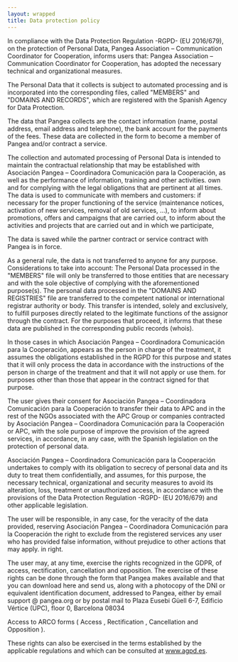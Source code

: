 ```yaml
---
layout: wrapped
title: Data protection policy
---
```


In compliance with the Data Protection Regulation -RGPD- (EU 2016/679), on the protection of Personal Data, Pangea Association – Communication Coordinator for Cooperation, informs users that: Pangea Association – Communication Coordinator for Cooperation, has adopted the necessary technical and organizational measures.

The Personal Data that it collects is subject to automated processing and is incorporated into the corresponding files, called "MEMBERS" and "DOMAINS AND RECORDS", which are registered with the Spanish Agency for Data Protection.

The data that Pangea collects are the contact information (name, postal address, email address and telephone), the bank account for the payments of the fees. These data are collected in the form to become a member of Pangea and/or contract a service.

The collection and automated processing of Personal Data is intended to maintain the contractual relationship that may be established with Asociación Pangea – Coordinadora Comunicación para la Cooperación, as well as the performance of information, training and other activities. own and for complying with the legal obligations that are pertinent at all times. The data is used to communicate with members and customers: if necessary for the proper functioning of the service (maintenance notices, activation of new services, removal of old services, ...), to inform about promotions, offers and campaigns that are carried out, to inform about the activities and projects that are carried out and in which we participate,

The data is saved while the partner contract or service contract with Pangea is in force.

As a general rule, the data is not transferred to anyone for any purpose. Considerations to take into account: The Personal Data processed in the "MEMBERS" file will only be transferred to those entities that are necessary and with the sole objective of complying with the aforementioned purpose(s). The personal data processed in the "DOMAINS AND REGISTRIES" file are transferred to the competent national or international registrar authority or body. This transfer is intended, solely and exclusively, to fulfill purposes directly related to the legitimate functions of the assignor through the contract. For the purposes that proceed, it informs that these data are published in the corresponding public records (whois).

In those cases in which Asociación Pangea – Coordinadora Comunicación para la Cooperación, appears as the person in charge of the treatment, it assumes the obligations established in the RGPD for this purpose and states that it will only process the data in accordance with the instructions of the person in charge of the treatment and that it will not apply or use them. for purposes other than those that appear in the contract signed for that purpose.

The user gives their consent for Asociación Pangea – Coordinadora Comunicación para la Cooperación to transfer their data to APC and in the rest of the NGOs associated with the APC Group or companies contracted by Asociación Pangea – Coordinadora Comunicación para la Cooperación or APC, with the sole purpose of improve the provision of the agreed services, in accordance, in any case, with the Spanish legislation on the protection of personal data.

Asociación Pangea – Coordinadora Comunicación para la Cooperación undertakes to comply with its obligation to secrecy of personal data and its duty to treat them confidentially, and assumes, for this purpose, the necessary technical, organizational and security measures to avoid its alteration, loss, treatment or unauthorized access, in accordance with the provisions of the Data Protection Regulation -RGPD- (EU 2016/679) and other applicable legislation.

The user will be responsible, in any case, for the veracity of the data provided, reserving Asociación Pangea – Coordinadora Comunicación para la Cooperación the right to exclude from the registered services any user who has provided false information, without prejudice to other actions that may apply. in right.

The user may, at any time, exercise the rights recognized in the GDPR, of access, rectification, cancellation and opposition. The exercise of these rights can be done through the form that Pangea makes available and that you can download here and send us, along with a photocopy of the DNI or equivalent identification document, addressed to Pangea, either by email support @ pangea.org or by postal mail to Plaza Eusebi Güell 6-7, Edificio Vértice (UPC), floor 0, Barcelona 08034

Access to ARCO forms ( Access , Rectification , Cancellation and Opposition ).

These rights can also be exercised in the terms established by the applicable regulations and which can be consulted at www.agpd.es.